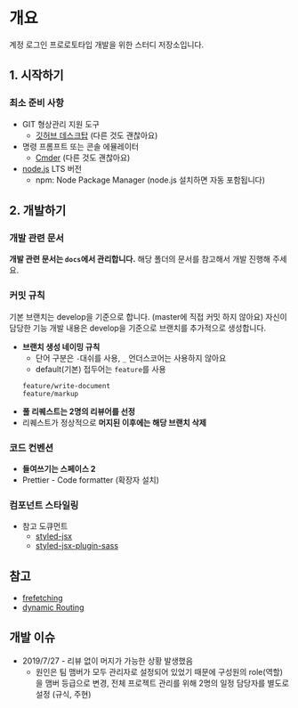 # 개요
계정 로그인 프로로토타입 개발을 위한 스터디 저장소입니다.

## 1. 시작하기
### 최소 준비 사항
* GIT 형상관리 지원 도구
	* [깃허브 데스크탑](https://desktop.github.com/) (다른 것도 괜찮아요)
* 명령 프롬프트 또는 콘솔 에뮬레이터 
	* [Cmder](https://cmder.net/) (다른 것도 괜찮아요)
* [node.js](https://nodejs.org/ko/) LTS 버전
	* npm: Node Package Manager (node.js 설치하면 자동 포함됩니다)

## 2. 개발하기
### 개발 관련 문서
__개발 관련 문서는 `docs`에서 관리합니다.__ 해당 폴더의 문서를 참고해서 개발 진행해 주세요.

### 커밋 규칙
기본 브랜치는 develop을 기준으로 합니다. (master에 직접 커밋 하지 않아요) 자신이 담당한 기능 개발 내용은 develop을 기준으로 브랜치를 추가적으로 생성합니다.

* __브랜치 생성 네이밍 규칙__
	* 단어 구분은 `-`대쉬를 사용, `_` 언더스코어는 사용하지 않아요
	* default(기본) 접두어는 `feature`를 사용
	```
	feature/write-document
	feature/markup
	```
* __풀 리퀘스트는 2명의 리뷰어를 선정__
* 리퀘스트가 정상적으로 __머지된 이후에는 해당 브랜치 삭제__


### 코드 컨벤션
* __들여쓰기는 스페이스 2__
* Prettier - Code formatter (확장자 설치)

### 컴포넌트 스타일링
* 참고 도큐먼트 
	* [styled-jsx](https://github.com/zeit/styled-jsx#getting-started)
	* [styled-jsx-plugin-sass](https://www.npmjs.com/package/styled-jsx-plugin-sass)


## 참고
* [frefetching](https://github.com/zeit/next.js/blob/canary/examples/with-prefetching/)
* [dynamic Routing](https://github.com/zeit/next.js#dynamic-routing)

## 개발 이슈
* 2019/7/27 - 리뷰 없이 머지가 가능한 상황 발생했음
	* 원인은 팀 맴버가 모두 관리자로 설정되어 있었기 때문에 구성원의 role(역할)을 맴버 등급으로 변경, 전체 프로젝트 관리를 위해 2명의 일정 담당자를 별도로 설정 (규식, 주현)